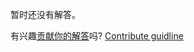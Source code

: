 
暂时还没有解答。

有兴趣[贡献你的解答](https://github.com/BFEdev/BFE.dev-solutions/blob/main/problem/implement-BigInt-division_zh.md)吗? [Contribute guidline](https://github.com/BFEdev/BFE.dev-solutions#how-to-contribute)
